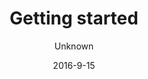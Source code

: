 ---
title: 'Getting started'
description: 'Get started with HashBrown CMS'
sections:
    -
        template: richTextSection
        text: "## Dependencies\nMake sure you have [node.js](http://nodejs.org) and [MongoDB](https://www.mongodb.com/download-center) installed."
    -
        template: richTextSection
        text: "## Download the source  \n\n### Download .zip\nYou can always pick up the latest HashBrown code [here](https://github.com/Putaitu/hashbrown-cms/archive/stable.zip).\n\n### Download with  GIT\nIf you'd rather stay up to date with GIT, just clone the 'stable' branch:  \n\n~~~\ngit clone https://github.com/Putaitu/hashbrown-cms.git -b stable --single-branch\n~~~"
    -
        template: richTextSection
        text: "## Get the node.js dependencies  \n\nAs with most node.js apps, there are couple dependencies to get before you can fire up HashBrown. Go into your installation directory and pull them from NPM:\n\n~~~\ncd ./hashbrown-cms\nnpm install\n~~~\n"
    -
        template: richTextSection
        text: "## Create your user account  \n\nThere needs to be at least one admin user:\n\n~~~\nnode hashbrown.js create-user u=username p=password admin=true\n~~~"
    -
        template: richTextSection
        text: "## Run it  \n\nRun HashBrown as superuser and visit [http://localhost](http://localhost) to see it in action.\n\n~~~\nsudo node hashbrown.js\n~~~"
    -
        template: buttons
        text: "## Done!\nHashBrown should now be up and running.  \nCheck out the guides to dive in."
        buttons:
            -
                text: 'Hello world'
                href: /guides/hello-world/
                target: _self
            -
                text: 'All guides'
                href: /guides/
                target: _self
meta:
    id: efbd77b7728265a8cce1981981a3ec4f93195595
    parentId: ""
    language: en
date: '2016-9-15'
author: Unknown
permalink: /getting-started/
layout: sectionPage
---